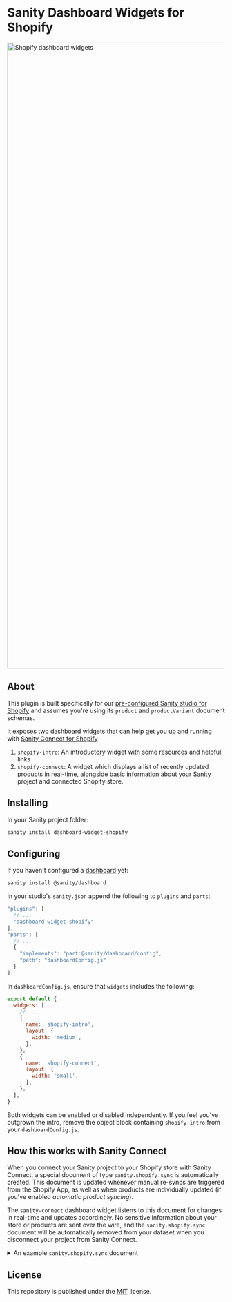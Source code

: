 # Sanity Dashboard Widgets for Shopify

<img width="1450" alt="Shopify dashboard widgets" src="https://user-images.githubusercontent.com/209129/141157755-37f4c8aa-9b1a-489e-9264-a6cacfb9a0dd.png">

## About

This plugin is built specifically for our [pre-configured Sanity studio for Shopify][sanity-shopify-studio] and assumes you're using its `product` and `productVariant` document schemas.

It exposes two dashboard widgets that can help get you up and running with [Sanity Connect for Shopify][sanity-connect]

1. `shopify-intro`: An introductory widget with some resources and helpful links
2. `shopify-connect`: A widget which displays a list of recently updated products in real-time, alongside basic information about your Sanity project and connected Shopify store.

## Installing

In your Sanity project folder:

```sh
sanity install dashboard-widget-shopify
```

## Configuring

If you haven't configured a [dashboard][sanity-dashboard] yet:

```sh
sanity install @sanity/dashboard
```

In your studio's `sanity.json` append the following to `plugins` and `parts`:

```javascript
"plugins": [
  // ...
  "dashboard-widget-shopify"
],
"parts": [
  // ...
  {
    "implements": "part:@sanity/dashboard/config",
    "path": "dashboardConfig.js"
  }
]
```

In `dashboardConfig.js`, ensure that `widgets` includes the following:

```javascript
export default {
  widgets: [
    // ...
    {
      name: 'shopify-intro',
      layout: {
        width: 'medium',
      },
    },
    {
      name: 'shopify-connect',
      layout: {
        width: 'small',
      },
    },
  ],
}
```

Both widgets can be enabled or disabled independently. If you feel you've outgrown the intro, remove the object block containing `shopify-intro` from your `dashboardConfig.js`.

## How this works with Sanity Connect

When you connect your Sanity project to your Shopify store with Sanity Connect, a special document of type `sanity.shopify.sync` is automatically created. This document is updated whenever manual re-syncs are triggered from the Shopify App, as well as when products are individually updated (if you've enabled _automatic product syncing_).

The `sanity-connect` dashboard widget listens to this document for changes in real-time and updates accordingly. No sensitive information about your store or products are sent over the wire, and the `sanity.shopify.sync` document will be automatically removed from your dataset when you disconnect your project from Sanity Connect.

<details><summary>An example <code>sanity.shopify.sync</code> document</summary>
<p>

```json
{
  "_createdAt": "2021-11-05T20:41:45Z",
  "_id": "18d8d221-c581-5c4b-b39f-5a9d8fad91fa",
  "_rev": "QPhGwHFNrPtk8rszfkEUdC",
  "_type": "sanity.shopify.sync",
  "_updatedAt": "2021-11-10T23:48:36Z",
  "log": [
    {
      "documentId": "shopifyProduct-6640058040407",
      "error": null,
      "productId": 6640058040407,
      "productTitle": "Lake Sofa 3 seater (mk3)",
      "timestamp": "2021-11-10T23:48:36.721Z",
      "type": "update"
    },
    {
      "documentId": "shopifyProduct-6640053256279",
      "error": null,
      "productId": 6640053256279,
      "productTitle": "Sofa 1 seater (v14)",
      "timestamp": "2021-11-07T12:23:27.090Z",
      "type": "update"
    },
    {
      "documentId": "shopifyProduct-6639533588567",
      "error": null,
      "productId": 6639533588567,
      "productTitle": "Coffee Table (v33)",
      "timestamp": "2021-11-05T20:41:45.420Z",
      "type": "update"
    }
  ],
  "status": {
    "completedAt": "2021-11-10T15:40:04.838Z",
    "count": {
      "products": 10,
      "variants": 56
    },
    "error": null,
    "startedAt": "2021-11-10T15:39:53.507Z",
    "status": "success"
  },
  "store": "sanity-dev-store.myshopify.com"
}
```

</p>
</details>

## License

This repository is published under the [MIT](LICENSE) license.

[sanity-connect]: https://www.sanity.io/docs/sanity-connect-for-shopify
[sanity-dashboard]: https://www.sanity.io/docs/dashboard
[sanity-shopify-studio]: https://github.com/sanity-io/sanity-shopify-studio
